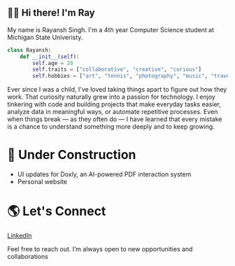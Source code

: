 ## 🧑‍💻 Hi there! I'm Ray

My name is Rayansh Singh. I'm a 4th year Computer Science student at Michigan State Univeristy.

```python
class Rayansh:
    def __init__(self):
        self.age = 20
        self.traits = ["collaborative", "creative", "curious"]
        self.hobbies = ["art", "tennis", "photography", "music", "travelling"]
```

Ever since I was a child, I've loved taking things apart to figure out how they work. That curiosity naturally grew into a passion for technology. I enjoy tinkering with code and building projects that make everyday tasks easier, analyze data in meaningful ways, or automate repetitive processes. Even when things break — as they often do — I have learned that every mistake is a chance to understand something more deeply and to keep growing.

# 🚧 Under Construction
- UI updates for Doxly, an AI-powered PDF interaction system
- Personal website

# 🌎 Let's Connect
[LinkedIn](https://www.linkedin.com/in/rayansh-singh)

Feel free to reach out. I’m always open to new opportunities and collaborations
